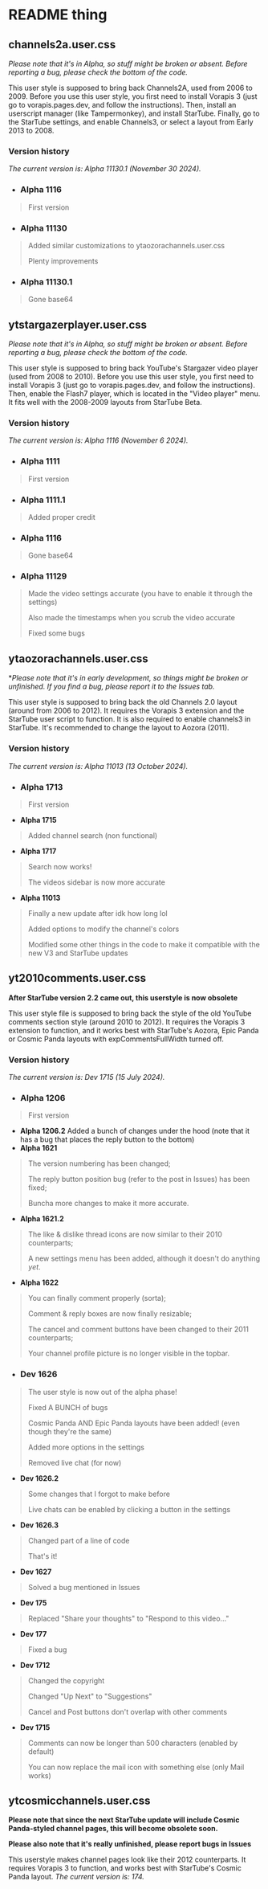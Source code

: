 # README thing

## channels2a.user.css

*Please note that it's in Alpha, so stuff might be broken or absent. Before reporting a bug, please check the bottom of the code.*

This user style is supposed to bring back Channels2A, used from 2006 to 2009.
Before you use this user style, you first need to install Vorapis 3 (just go to vorapis.pages.dev, and follow the instructions). Then, install an userscript manager (like Tampermonkey), and install StarTube. Finally, go to the StarTube settings, and enable Channels3, or select a layout from Early 2013 to 2008.

### Version history

_The current version is: Alpha 11130.1 (November 30 2024)._

- ### Alpha 1116
> First version

- ### Alpha 11130
> Added similar customizations to ytaozorachannels.user.css
>
> Plenty improvements

- ### Alpha 11130.1
> Gone base64

## ytstargazerplayer.user.css

*Please note that it's in Alpha, so stuff might be broken or absent. Before reporting a bug, please check the bottom of the code.*

This user style is supposed to bring back YouTube's Stargazer video player (used from 2008 to 2010).
Before you use this user style, you first need to install Vorapis 3 (just go to vorapis.pages.dev, and follow the instructions). Then, enable the Flash7 player, which is located in the "Video player" menu. It fits well with the 2008-2009 layouts from StarTube Beta.

### Version history

_The current version is: Alpha 1116 (November 6 2024)._

- ### Alpha 1111
> First version

- ### Alpha 1111.1
> Added proper credit

- ### Alpha 1116
> Gone base64

- ### Alpha 11129
> Made the video settings accurate (you have to enable it through the settings)
>
> Also made the timestamps when you scrub the video accurate
>
> Fixed some bugs

## ytaozorachannels.user.css

**Please note that it's in early development, so things might be broken or unfinished. If you find a bug, please report it to the Issues tab.*

This user style is supposed to bring back the old Channels 2.0 layout (around from 2006 to 2012).
It requires the Vorapis 3 extension and the StarTube user script to function. It is also required to enable channels3 in StarTube. It's recommended to change the layout to Aozora (2011).

### Version history

_The current version is: Alpha 11013 (13 October 2024)._

- ### Alpha 1713
> First version

- **Alpha 1715**
> Added channel search (non functional)

- **Alpha 1717**
> Search now works!
>
> The videos sidebar is now more accurate

- **Alpha 11013**
> Finally a new update after idk how long lol
>
> Added options to modify the channel's colors
>
> Modified some other things in the code to make it compatible with the new V3 and StarTube updates

## yt2010comments.user.css

**After StarTube version 2.2 came out, this userstyle is now obsolete**

This user style file is supposed to bring back the style of the old YouTube comments section style (around 2010 to 2012).
It requires the Vorapis 3 extension to function, and it works best with StarTube's Aozora, Epic Panda or Cosmic Panda layouts with expCommentsFullWidth turned off.

### Version history

_The current version is: Dev 1715 (15 July 2024)._

- ### Alpha 1206
> First version

- **Alpha 1206.2** Added a bunch of changes under the hood (note that it has a bug that places the reply button to the bottom)
- **Alpha 1621**
> The version numbering has been changed;
>
> The reply button position bug (refer to the post in Issues) has been fixed;
> 
> Buncha more changes to make it more accurate.
- **Alpha 1621.2**
> The like & dislike thread icons are now similar to their 2010 counterparts;
> 
> A new settings menu has been added, although it doesn't do anything _yet_.
- **Alpha 1622**
> You can finally comment properly (sorta);
>
> Comment & reply boxes are now finally resizable;
>
> The cancel and comment buttons have been changed to their 2011 counterparts;
>
> Your channel profile picture is no longer visible in the topbar.



- ### Dev 1626
> The user style is now out of the alpha phase!
> 
> Fixed A BUNCH of bugs
> 
> Cosmic Panda AND Epic Panda layouts have been added! (even though they're the same)
> 
> Added more options in the settings
> 
> Removed live chat (for now)

- **Dev 1626.2**
> Some changes that I forgot to make before
>
> Live chats can be enabled by clicking a button in the settings

- **Dev 1626.3**
> Changed part of a line of code
>
> That's it!

- **Dev 1627**
> Solved a bug mentioned in Issues

- **Dev 175**
> Replaced "Share your thoughts" to "Respond to this video..."

- **Dev 177**
> Fixed a bug

- **Dev 1712**
> Changed the copyright
> 
> Changed "Up Next" to "Suggestions"
> 
> Cancel and Post buttons don't overlap with other comments

- **Dev 1715**
> Comments can now be longer than 500 characters (enabled by default)
>
> You can now replace the mail icon with something else (only Mail works)

## ytcosmicchannels.user.css

**Please note that since the next StarTube update will include Cosmic Panda-styled channel pages, this will become obsolete soon.**

**Please also note that it's really unfinished, please report bugs in Issues**

This userstyle makes channel pages look like their 2012 counterparts.
It requires Vorapis 3 to function, and works best with StarTube's Cosmic Panda layout.
_The current version is: 174._
